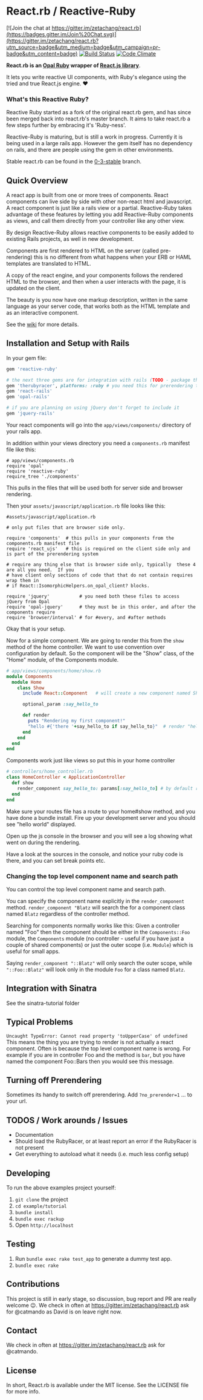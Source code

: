 # React.rb / Reactive-Ruby

[![Join the chat at https://gitter.im/zetachang/react.rb](https://badges.gitter.im/Join%20Chat.svg)](https://gitter.im/zetachang/react.rb?utm_source=badge&utm_medium=badge&utm_campaign=pr-badge&utm_content=badge)
[![Build Status](https://travis-ci.org/zetachang/react.rb.svg)](https://travis-ci.org/zetachang/react.rb)
[![Code Climate](https://codeclimate.com/github/zetachang/react.rb/badges/gpa.svg)](https://codeclimate.com/github/zetachang/react.rb)

**React.rb is an [Opal Ruby](http://opalrb.org) wrapper of
[React.js library](http://facebook.github.io/react/)**.

It lets you write reactive UI components, with Ruby's elegance using the tried
and true React.js engine. :heart:

### What's this Reactive Ruby?

Reactive Ruby started as a fork of the original react.rb gem, and has since been
merged back into react.rb's master branch. It aims to take react.rb a few steps
further by embracing it's 'Ruby-ness'.

Reactive-Ruby is maturing, but is still a work in progress. Currently it is
being used in a large rails app. However the gem itself has no dependency on
rails, and there are people using the gem in other environments.

Stable react.rb can be found in the
[0-3-stable](https://github.com/zetachang/react.rb/tree/0-3-stable) branch.

## Quick Overview

A react app is built from one or more trees of components.  React components can live side by side with other non-react html and javascript. A react component is just like a rails view or a partial.  Reactive-Ruby takes advantage of these features by letting you add Reactive-Ruby components as views, and call them directly from your controller like any other view.

By design Reactive-Ruby allows reactive components  to be easily added to existing Rails projects, as well in new development.

Components are first rendered to HTML on the server (called pre-rendering) this is no different from what happens when your ERB or HAML templates are translated to HTML.

A copy of the react engine, and your components follows the rendered HTML to the browser, and then when a user interacts with the page, it is updated on the client.

The beauty is you now have one markup description, written in the same language as your server code, that works both as the HTML template and as an interactive component.

See the [wiki](https://github.com/zetachang/react.rb/wiki) for more details.

## Installation and Setup with Rails

In your gem file:

```ruby
gem 'reactive-ruby'

# the next three gems are for integration with rails (TODO - package these up as a reactive-rails gem)
gem 'therubyracer', platforms: :ruby # you need this for prerendering to work
gem 'react-rails'
gem 'opal-rails'

# if you are planning on using jQuery don't forget to include it
gem 'jquery-rails'
```

Your react components will go into the `app/views/components/` directory of your rails app.

In addition within your views directory you need a  `components.rb` manifest file like this:

```
# app/views/components.rb
require 'opal'
require 'reactive-ruby'
require_tree './components'
```

This pulls in the files that will be used both for server side and browser rendering.

Then your `assets/javascript/application.rb` file looks like this:

```
#assets/javascript/application.rb

# only put files that are browser side only.

require 'components'  # this pulls in your components from the components.rb manifest file
require 'react_ujs'   # this is required on the client side only and is part of the prerendering system

# require any thing else that is browser side only, typically  these 4 are all you need.  If you
# have client only sections of code that that do not contain requires wrap them in
# if React::IsomorphicHelpers.on_opal_client? blocks.

require 'jquery'           # you need both these files to access jQuery from Opal
require 'opal-jquery'      # they must be in this order, and after the components require
require 'browser/interval' # for #every, and #after methods
```

Okay that is your setup.

Now for a simple component.  We are going to render this from the `show` method of the home controller. We want to use  convention over configuration by default.  So the component will be the "Show" class, of the  "Home" module,
of the Components module.

```ruby
# app/views/components/home/show.rb
module Components
  module Home
    class Show
      include React::Component   # will create a new component named Show

      optional_param :say_hello_to

      def render
        puts "Rendering my first component!"
        "hello #{'there '+say_hello_to if say_hello_to}"  # render "hello" with optional 'there ...'
      end
    end
  end
end
```

Components work just like views so put this in your home controller
```ruby
# controllers/home_controller.rb
class HomeController < ApplicationController
  def show
    render_component say_hello_to: params[:say_hello_to] # by default render_component will use the controller name to find the appropriate component
  end
end
```

Make sure your routes file has a route to your home#show method, and you have done a bundle install.  Fire up your development server and you should see "hello world" displayed.

Open up the js console in the browser and you will see a log showing what went on during the rendering.

Have a look at the sources in the console, and notice your ruby code is there, and you can set break points etc.

### Changing the top level component name and search path

You can control the top level component name and search path.

You can specify the component name explicitly in the `render_component` method.  `render_component "Blatz` will search the for a component class named
`Blatz` regardless of the controller method.

Searching for components normally works like this:  Given a controller named "Foo" then the component should be either in the `Components::Foo` module, the
`Components` module (no controller - useful if you have just a couple of shared components) or just the outer scope (i.e. `Module`) which is useful for small apps.

Saying `render_component "::Blatz"` will only search the outer scope, while `"::Foo::Blatz"` will look only in the module `Foo` for a class named `Blatz`.


## Integration with Sinatra

See the sinatra-tutorial folder

## Typical Problems

`Uncaught TypeError: Cannot read property 'toUpperCase' of undefined`  This means the thing you are trying to render is not actually a react component.  Often is because the top level component name is wrong.  For example if you are in controller Foo and the method is `bar`, but you have named the component Foo::Bars then you would see this message.

## Turning off Prerendering

Sometimes its handy to switch off prerendering.  Add `?no_prerender=1` ... to your url.


## TODOS / Work arounds / Issues

* Documentation
* Should load the RubyRacer, or at least report an error if the RubyRacer is not present
* Get everything to autoload what it needs (i.e. much less config setup)

## Developing

To run the above examples project yourself:

1. `git clone` the project
2. `cd example/tutorial`
2. `bundle install`
3. `bundle exec rackup`
4. Open `http://localhost`

## Testing

1. Run `bundle exec rake test_app` to generate a dummy test app.
2. `bundle exec rake`

## Contributions

This project is still in early stage, so discussion, bug report and PR are really welcome :wink:.
We check in often at https://gitter.im/zetachang/react.rb ask for @catmando as David is on leave right now.

## Contact

We check in often at https://gitter.im/zetachang/react.rb ask for @catmando.

## License

In short, React.rb is available under the MIT license. See the LICENSE file for more info.
